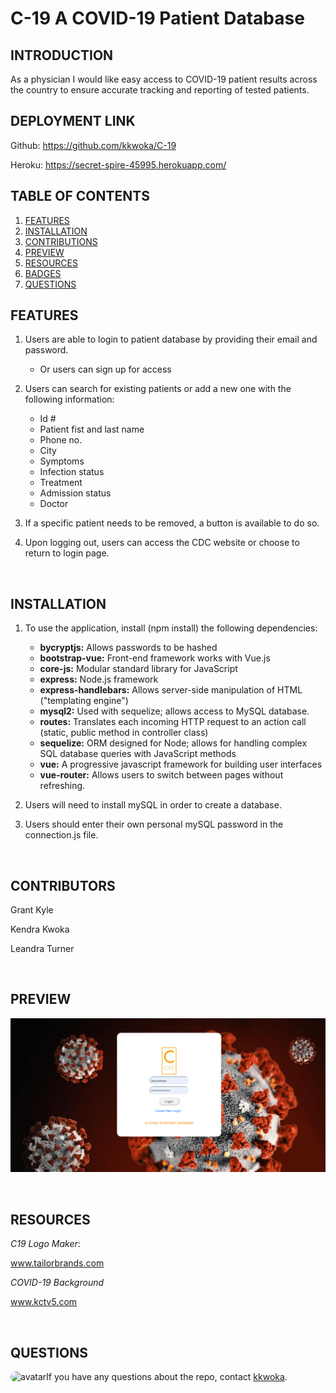 
# C-19 A COVID-19 Patient Database


## INTRODUCTION

As a physician I would like easy access to COVID-19 patient results across the country to ensure accurate tracking and reporting of tested patients.

## DEPLOYMENT LINK
Github: https://github.com/kkwoka/C-19

Heroku: https://secret-spire-45995.herokuapp.com/
<br>

## TABLE OF CONTENTS

1. [FEATURES](#features)
2. [INSTALLATION](#installation)
3. [CONTRIBUTIONS](#contributions)
4. [PREVIEW](#preview)
5. [RESOURCES](#resources)
6. [BADGES](#badges)
7. [QUESTIONS](#QUESTIONS)




## FEATURES

1. Users are able to login to patient database by providing their email and password.
    * Or users can sign up for access

2. Users can search for existing patients or add a new one with the following information:
    * Id #
    * Patient fist and last name
    *  Phone no.
    * City
    * Symptoms
    * Infection status
    * Treatment
    * Admission status
    * Doctor

3. If a specific patient needs to be removed, a button is available to do so.

4. Upon logging out, users can access the CDC website or choose to return to login page.

<br>

## INSTALLATION

1. To use the application, install (npm install) the following dependencies:

    * **bycryptjs:** Allows passwords to be hashed
    *  **bootstrap-vue:** Front-end framework works with Vue.js
    *  **core-js:** Modular standard library for JavaScript
    *  **express:** Node.js framework
    *  **express-handlebars:** Allows server-side manipulation of HTML ("templating engine")
    * **mysql2:** Used with sequelize; allows access to MySQL database.
    * **routes:** Translates each incoming HTTP request to an action call (static, public method in controller class)
    *  **sequelize:** ORM designed for Node; allows for handling complex SQL database queries with JavaScript methods
    *  **vue:** A progressive javascript framework for building user interfaces
    * **vue-router:** Allows users to switch between pages without refreshing.

2. Users will need to install mySQL in order to create a database.

3. Users should enter their own personal mySQL password in the connection.js file. 

<br>

## CONTRIBUTORS

Grant Kyle

Kendra Kwoka

Leandra Turner

<br>


## PREVIEW

![covidPic](./src/assets/preview.png)

<br>

## RESOURCES

*C19 Logo Maker*: 

www.tailorbrands.com


*COVID-19 Background*

www.kctv5.com

<br>


## QUESTIONS
​
<img src="https://avatars3.githubusercontent.com/u/57764303?v=4" alt="avatar" style="border-radius: 16px" width="30" />
​
If you have any questions about the repo, contact [kkwoka](https://github.com/kkwoka).


